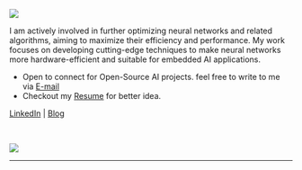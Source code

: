 <img src="https://capsule-render.vercel.app/api?type=waving&color=gradient&height=300&section=header&text=Hi!%20I%27m%20%20Vimal%20William.&fontSize=60"></img>


<p>
I am actively involved in further optimizing neural networks and related algorithms, aiming to maximize their efficiency and performance. My work focuses on developing cutting-edge techniques to make neural networks more hardware-efficient and suitable for embedded AI applications.
</p>

- Open to connect for Open-Source AI projects. feel free to write to me via [E-mail](mailto:vimalwilliam99@gmail.com)
- Checkout my [Resume](https://drive.google.com/file/d/1dg6EmDZWFENOv_dxGicrRb_jNsvyf-ZE/view?usp=sharing) for better idea. 

[LinkedIn](https://www.linkedin.com/in/vimal-william-6b24b0165/) | [Blog](https://vimalwill.github.io/)

<br>


![](https://github-readme-stats.vercel.app/api?username=VimalWill&theme=tokyonight&hide_border=false&include_all_commits=false&count_private=false)<br/>

---
<!-- Proudly created with GPRM ( https://gprm.itsvg.in ) -->
